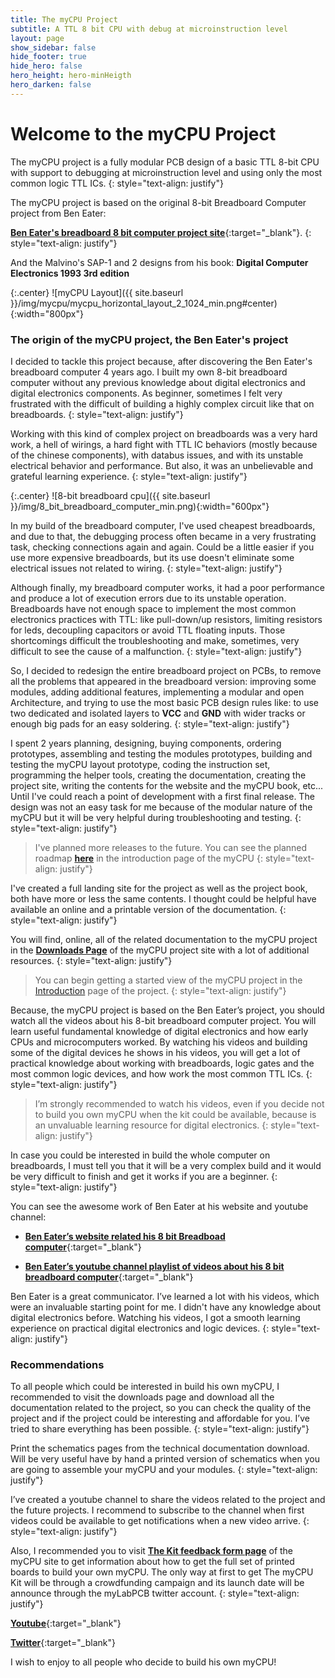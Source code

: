 ```yaml
---
title: The myCPU Project
subtitle: A TTL 8 bit CPU with debug at microinstruction level
layout: page
show_sidebar: false
hide_footer: true
hide_hero: false
hero_height: hero-minHeigth
hero_darken: false
---
```


# Welcome to the myCPU Project
The myCPU project is a fully modular PCB design of a basic TTL 8-bit CPU with support to debugging at microinstruction level and using only the most common logic TTL ICs.
{: style="text-align: justify"}

The myCPU project is based on the original 8-bit Breadboard Computer project from Ben Eater:

[**Ben Eater's breadboard 8 bit computer project site**](https://eater.net/8bit/){:target="_blank"}.
{: style="text-align: justify"}

And the Malvino's SAP-1 and 2 designs from his book: **Digital Computer Electronics 1993 3rd edition**

{:.center}
![myCPU Layout]({{ site.baseurl }}/img/mycpu/mycpu_horizontal_layout_2_1024_min.png#center){:width="800px"}

### The origin of the myCPU project, the Ben Eater's project

I decided to tackle this project because, after discovering the Ben Eater's breadboard computer 4 years ago.  I built my own 8-bit breadboard computer without any previous knowledge about digital electronics and digital electronics components. As beginner, sometimes I felt very frustrated with the difficult of building a highly complex circuit like that on breadboards.
{: style="text-align: justify"}

Working with this kind of complex project on breadboards was a very hard work, a hell of wirings, a hard fight with TTL IC behaviors (mostly because of the chinese components), with databus issues, and with its unstable electrical behavior and performance. But also, it was an unbelievable and grateful learning experience.
{: style="text-align: justify"}

{:.center}
![8-bit breadboard cpu]({{ site.baseurl }}/img/8_bit_breadboard_computer_min.png){:width="600px"}

In my build of the breadboard computer, I've used cheapest breadboards, and due to that, the debugging process often became in a very frustrating task, checking connections again and again. Could be a little easier if you use more expensive breadboards, but its use doesn't eliminate some electrical issues not related to wiring.
{: style="text-align: justify"}

Although finally, my breadboard computer works, it had a poor performance and produce a lot of execution errors due to its unstable operation. Breadboards have not enough space to implement the most common electronics practices with TTL: like pull-down/up resistors, limiting resistors for leds, decoupling capacitors or avoid TTL floating inputs. Those shortcomings difficult the troubleshooting and make, sometimes, very difficult to see the cause of a malfunction.
{: style="text-align: justify"}

So, I decided to redesign the entire breadboard project on PCBs, to remove all the problems that appeared in the breadboard version: improving some modules, adding additional features, implementing a modular and  open Architecture, and trying to use the most basic PCB design rules like: to use two dedicated and isolated layers to **VCC** and **GND** with wider tracks or enough big pads for an easy soldering.
{: style="text-align: justify"}


I spent 2 years planning, designing, buying components, ordering prototypes, assembling and testing the modules prototypes, building and testing the myCPU layout prototype, coding the instruction set, programming the helper tools, creating the documentation, creating the project site, writing the contents for the website and the myCPU book,  etc... Until I've could reach a point of development with a first final release. The design was not an easy task for me because of the modular nature of the myCPU but it will be very helpful during troubleshooting and testing.
{: style="text-align: justify"}

> I've planned more releases to the future. You can see the planned roadmap [**here**](/pages/en/mycpu/introduction#mycpu-roadmap) in the introduction page of the myCPU
> {: style="text-align: justify"}

I've created a full landing site for the project as well as the project book, both have more or less the same contents. I thought could be helpful have available an online and a printable version of the documentation.
{: style="text-align: justify"}

You will find, online, all of the related documentation to the myCPU project in the [**Downloads Page**](https://mycpu.mylabpcb.com/pages/en/mycpu/downloads/) of the myCPU project site with a lot of additional resources.
{: style="text-align: justify"}

> You can begin getting a started view of the myCPU project in the [Introduction](/pages/en/mycpu/introduction) page of the project.
> {: style="text-align: justify"}

Because, the myCPU project is based on the Ben Eater’s project, you should watch all the videos about his 8-bit breadboard computer project. You will learn useful fundamental knowledge of digital electronics and how early CPUs and microcomputers worked. By watching his videos and building some of the digital devices he shows in his videos, you will get a lot of practical knowledge about working with breadboards, logic gates and the most common logic devices, and how work the most common TTL ICs.
{: style="text-align: justify"}

> I’m strongly recommended to watch his videos, even if you decide not to build you own myCPU when the kit could be available, because is an unvaluable learning resource for digital electronics.
> {: style="text-align: justify"}

In case you could be interested in build the whole computer on breadboards, I must tell you that it will be a very complex build and it would be very difficult to finish and get it works if you are a  beginner.
{: style="text-align: justify"}

You can see the awesome work of Ben Eater at his website and youtube channel:

* [**Ben Eater’s website related his 8 bit Breadboad computer**](https://eater.net/8bit/){:target="_blank"}

* [**Ben Eater’s youtube channel playlist of videos about his 8 bit breadboard computer**](https://www.youtube.com/playlist?list=PLowKtXNTBypGqImE405J2565dvjafglHU){:target="_blank"}

Ben Eater is a great communicator. I’ve learned a lot with his videos, which were an invaluable starting point for me. I didn't have any knowledge about digital electronics before. Watching his videos, I got a smooth learning experience on practical digital electronics and logic devices.
{: style="text-align: justify"}


### Recommendations

To all people which could be interested in build his own myCPU, I recommended to visit the downloads page and download all the documentation related to the project, so you can check the quality of the project and if the project could be interesting and affordable for you. I’ve tried to share everything has been possible.
{: style="text-align: justify"}

Print the schematics pages from the technical documentation download. Will be very useful have by hand a printed version of schematics when you are going to assemble your myCPU and your modules.
{: style="text-align: justify"}

I’ve created a youtube channel to share the videos related to the project and the future projects. I recommend to subscribe to the channel when first videos could be available to get notifications when a new video arrive.
{: style="text-align: justify"}

Also, I recommended you to visit [**The Kit feedback form page**](/pages/en/mycpu/feedback_kit) of the myCPU site to get information about how to get the full set of printed boards to build your own myCPU. The only way at first to get The myCPU Kit will be through a crowdfunding campaign and its launch date will be announce through the myLabPCB twitter account.
{: style="text-align: justify"}

[**Youtube**](https://www.youtube.com/@mylabpcb){:target="_blank"}

[**Twitter**](https://twitter.com/mylabpcb){:target="_blank"}

I wish to enjoy to all people who decide to build his own myCPU!
